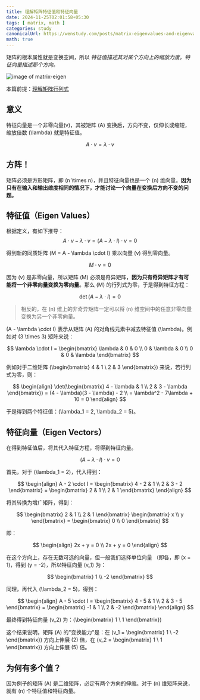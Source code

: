 ```yaml
---
title: 理解矩阵特征值和特征向量
date: 2024-11-25T02:01:58+05:30
tags: [ matrix, math ]
categories: study
canonicalUrl: https://wenstudy.com/posts/matrix-eigenvalues-and-eigenvactors.md/
math: true
---
```


矩阵的根本属性就是变换空间，所以 _特征值描述其对某个方向上的缩放力度。特征向量描述那个方向。_

<!-- more -->
![image of matrix-eigen](/images/matrix-eigenvalues-and-eigenvectors/matrix-eigen.png "matrix-eigen")

本篇前提：[理解矩阵行列式](https://wenstudy.com/posts/matrix-determinant/)

## 意义
特征向量是一个非零向量\(v\)，其被矩阵 \(A\) 变换后，方向不变，仅伸长或缩短，缩放倍数 \(\lambda\) 就是特征值。

$$
A \cdot v = \lambda \cdot v
$$

## 方阵！
矩阵必须是方形矩阵，即 \(n \times n\)，并且特征向量也是一个 \(n\) 维向量。**因为只有在输入和输出维度相同的情况下，才能讨论一个向量在变换后方向不变的问题。**

## 特征值（Eigen Values）
根据定义，有如下推导：
$$
A \cdot v - \lambda \cdot v = (A - \lambda \cdot I) \cdot v = 0
$$

得到新的同质矩阵 \(M = A - \lambda \cdot I\) 乘以向量 \(v\) 得到零向量。

$$
M \cdot v = 0
$$

因为 \(v\) 是非零向量，所以矩阵 \(M\) 必须是奇异矩阵，**因为只有奇异矩阵才有可能将一个非零向量变换为零向量**。那么 \(M\) 的行列式为零，于是得到特征方程：

$$
\det(A - \lambda \cdot I) = 0
$$

> 相反的，在 \(n\) 维上的非奇异矩阵一定可以将 \(n\) 维空间中的任意非零向量变换为另一个非零向量。

\(A - \lambda \cdot I\) 表示从矩阵 \(A\) 的对角线元素中减去特征值 \(\lambda\)。例如对 \(3 \times 3\) 矩阵来说：

$$
\lambda \cdot I = \begin{bmatrix}
\lambda & 0 & 0 \\
0 & \lambda & 0 \\
0 & 0 & \lambda
\end{bmatrix}
$$

例如对于二维矩阵 \(\begin{bmatrix} 4 & 1 \\ 2 & 3 \end{bmatrix}\) 来说，若行列式为零，则：

$$
\begin{align}
\det(\begin{bmatrix} 4 - \lambda & 1 \\ 2 & 3 - \lambda \end{bmatrix}) = (4 - \lambda)(3 - \lambda) - 2 \\
= \lambda^2 - 7\lambda + 10 = 0
\end{align}
$$

于是得到两个特征值：\(\lambda_1 = 2, \lambda_2 = 5\)。

## 特征向量（Eigen Vectors）
在得到特征值后，将其代入特征方程，将得到特征向量。

$$
(A - \lambda \cdot I) \cdot v = 0
$$

首先，对于 \(\lambda_1 = 2\)，代入得到：

$$
\begin{align}
A - 2 \cdot I = \begin{bmatrix} 4 - 2 & 1 \\ 2 & 3 - 2 \end{bmatrix} = \begin{bmatrix} 2 & 1 \\ 2 & 1 \end{bmatrix}
\end{align}
$$

将其转换为增广矩阵，得到：

$$
\begin{bmatrix} 2 & 1 \\ 2 & 1 \end{bmatrix} \begin{bmatrix} x \\ y \end{bmatrix} = \begin{bmatrix} 0 \\ 0 \end{bmatrix}
$$

即：

$$
\begin{align}
2x + y = 0 \\
2x + y = 0
\end{align}
$$

在这个方向上，存在无数可选的向量，但一般我们选择单位向量 （即各，即 \(x = 1\)，得到 \(y = -2\)，所以特征向量 \(v_1\) 为：

$$
\begin{bmatrix} 1 \\ -2 \end{bmatrix}
$$

同理，再代入 \(\lambda_2 = 5\)，得到：

$$
\begin{align}
A - 5 \cdot I = \begin{bmatrix} 4 - 5 & 1 \\ 2 & 3 - 5 \end{bmatrix} = \begin{bmatrix} -1 & 1 \\ 2 & -2 \end{bmatrix}
\end{align}
$$

最终得到特征向量 \(v_2\) 为：\(\begin{bmatrix} 1 \\ 1 \end{bmatrix}\)

这个结果说明，矩阵 \(A\) 的"变换能力"是：在 \(v_1 = \begin{bmatrix} 1 \\ -2 \end{bmatrix}\) 方向上伸展 \(2\) 倍，在 \(v_2 = \begin{bmatrix} 1 \\ 1 \end{bmatrix}\) 方向上伸展 \(5\) 倍。

## 为何有多个值？

因为例子的矩阵 \(A\) 是二维矩阵，必定有两个方向的伸缩。对于 \(n\) 维矩阵来说，就有 \(n\) 个特征值和特征向量。
